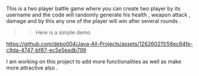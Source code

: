 This is a two player battle game where you can create two player by its username and the code will randomly generate his health , weapon attack , damage and by this any one of the player will win after several rounds .

>> Here is a simple demo

https://github.com/debo004/Java-All-Projects/assets/126260211/56ec84fe-c9da-4747-bf87-ec5e5eadb799

I am working on this project to add more functionalities as well as make more attractive also .
